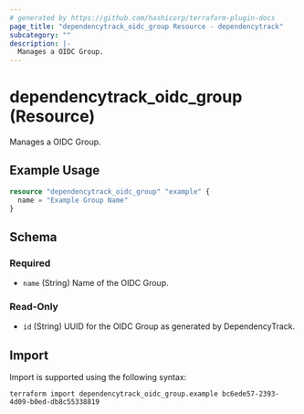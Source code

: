 ```yaml
---
# generated by https://github.com/hashicorp/terraform-plugin-docs
page_title: "dependencytrack_oidc_group Resource - dependencytrack"
subcategory: ""
description: |-
  Manages a OIDC Group.
---
```


# dependencytrack_oidc_group (Resource)

Manages a OIDC Group.

## Example Usage

```terraform
resource "dependencytrack_oidc_group" "example" {
  name = "Example Group Name"
}
```

<!-- schema generated by tfplugindocs -->
## Schema

### Required

- `name` (String) Name of the OIDC Group.

### Read-Only

- `id` (String) UUID for the OIDC Group as generated by DependencyTrack.

## Import

Import is supported using the following syntax:

```shell
terraform import dependencytrack_oidc_group.example bc6ede57-2393-4d09-b0ed-db8c55338819
```
